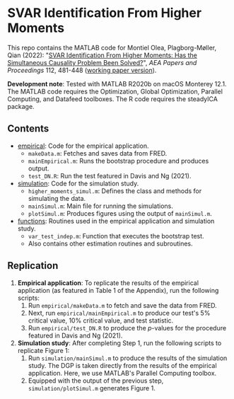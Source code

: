 # SVAR Identification From Higher Moments

This repo contains the MATLAB code for Montiel Olea, Plagborg-Møller, Qian (2022): "[SVAR Identification From Higher Moments: Has the Simultaneous Causality Problem Been Solved?](https://doi.org/10.1257/pandp.20221047)", *AEA Papers and Proceedings* 112, 481-448 ([working paper version](https://www.mikkelpm.com/files/svar_higher_moments.pdf)).

**Development note**: Tested with MATLAB R2020b on macOS Monterey 12.1. The MATLAB code requires the Optimization, Global Optimization, Parallel Computing, and Datafeed toolboxes. The R code requires the steadyICA package.


## Contents

* [empirical](https://github.com/eric-qian/higher_moments/tree/main/empirical): Code for the empirical application. 
	* ``makeData.m``: Fetches and saves data from FRED.
	* ``mainEmpirical.m``: Runs the bootstrap procedure and produces output.
	* ``test_DN.R``: Run the test featured in Davis and Ng (2021).
* [simulation](https://github.com/eric-qian/higher_moments/tree/main/simulation): Code for the simulation study. 	
	* ``higher_moments_simul.m``: Defines the class and methods for simulating the data.
	*  ``mainSimul.m``: Main file for running the simulations.
	*  ``plotSimul.m``: Produces figures using the output of ``mainSimul.m``.
* [functions](https://github.com/eric-qian/higher_moments/tree/main/functions): Routines used in the empirical application and simulation study.
	* ``var_test_indep.m``: Function that executes the bootstrap test. 
	* Also contains other estimation routines and subroutines.

## Replication
1.  **Empirical application**: To replicate the results of the empirical application (as featured in Table 1 of the Appendix), run the following scripts:
	1. Run ``empirical/makeData.m`` to fetch and save the data from FRED.
	2. Next, run ``empirical/mainEmpirical.m`` to produce our test's 5% critical value, 10% critical value, and test statistic.
	3. Run ``empirical/test_DN.R`` to produce the *p*-values for the procedure featured in Davis and Ng (2021).
2. **Simulation study**: After completing Step 1, run the following scripts to replicate Figure 1:
	1. Run ``simulation/mainSimul.m`` to produce the results of the simulation study. The DGP is taken directly from the results of the empirical application. Here, we use MATLAB's Parallel Computing toolbox. 
	2. Equipped with the output of the previous step, ``simulation/plotSimul.m`` generates Figure 1.



